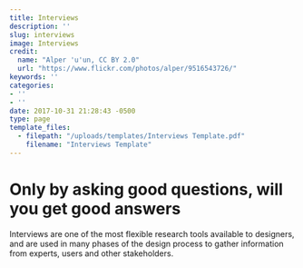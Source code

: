 ```yaml
---
title: Interviews
description: ''
slug: interviews
image: Interviews
credit:
  name: "Alper 'u'un, CC BY 2.0"
  url: "https://www.flickr.com/photos/alper/9516543726/"
keywords: ''
categories:
- ''
- ''
date: 2017-10-31 21:28:43 -0500
type: page
template_files:
  - filepath: "/uploads/templates/Interviews Template.pdf"
    filename: "Interviews Template"
---
```

# Only by asking good questions, will you get good answers

Interviews are one of the most flexible research tools available to designers, and are used in many phases of the design process to gather information from experts, users and other stakeholders.
